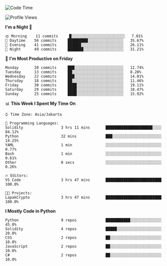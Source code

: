 <!--START_SECTION:waka-->
![Code Time](http://img.shields.io/badge/Code%20Time-1%2C011%20hrs%204%20mins-blue)

![Profile Views](http://img.shields.io/badge/Profile%20Views-5-blue)

**I'm a Night 🦉** 

```text
🌞 Morning    11 commits     █░░░░░░░░░░░░░░░░░░░░░░░░   7.01% 
🌆 Daytime    56 commits     █████████░░░░░░░░░░░░░░░░   35.67% 
🌃 Evening    41 commits     ██████░░░░░░░░░░░░░░░░░░░   26.11% 
🌙 Night      49 commits     ███████░░░░░░░░░░░░░░░░░░   31.21%

```
📅 **I'm Most Productive on Friday** 

```text
Monday       20 commits     ███░░░░░░░░░░░░░░░░░░░░░░   12.74% 
Tuesday      13 commits     ██░░░░░░░░░░░░░░░░░░░░░░░   8.28% 
Wednesday    22 commits     ███░░░░░░░░░░░░░░░░░░░░░░   14.01% 
Thursday     18 commits     ██░░░░░░░░░░░░░░░░░░░░░░░   11.46% 
Friday       30 commits     ████░░░░░░░░░░░░░░░░░░░░░   19.11% 
Saturday     29 commits     ████░░░░░░░░░░░░░░░░░░░░░   18.47% 
Sunday       25 commits     ████░░░░░░░░░░░░░░░░░░░░░   15.92%

```


📊 **This Week I Spent My Time On** 

```text
⌚︎ Time Zone: Asia/Jakarta

💬 Programming Languages: 
Solidity                 3 hrs 11 mins       █████████████████████░░░░   84.12% 
Python                   32 mins             ███░░░░░░░░░░░░░░░░░░░░░░   14.25% 
YAML                     1 min               ░░░░░░░░░░░░░░░░░░░░░░░░░   0.77% 
Bash                     1 min               ░░░░░░░░░░░░░░░░░░░░░░░░░   0.61% 
Other                    0 secs              ░░░░░░░░░░░░░░░░░░░░░░░░░   0.26%

🔥 Editors: 
VS Code                  3 hrs 47 mins       █████████████████████████   100.0%

🐱‍💻 Projects: 
LapakCrypto              3 hrs 47 mins       █████████████████████████   100.0%

```

**I Mostly Code in Python** 

```text
Python                   9 repos             ███████████░░░░░░░░░░░░░░   45.0% 
Solidity                 4 repos             █████░░░░░░░░░░░░░░░░░░░░   20.0% 
CSS                      2 repos             ██░░░░░░░░░░░░░░░░░░░░░░░   10.0% 
JavaScript               2 repos             ██░░░░░░░░░░░░░░░░░░░░░░░   10.0% 
C#                       2 repos             ██░░░░░░░░░░░░░░░░░░░░░░░   10.0%

```



<!--END_SECTION:waka-->
